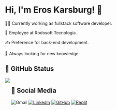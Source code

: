 # Hi, I'm Eros Karsburg! 👋

👩‍💻 Currently working as fullstack software developer.

🏢 Employee at Rodosoft Tecnologia.

✍️ Preference for back-end development.

🧠 Always looking for new knowledge.

## 📝 GitHub Status

<div style="display: flex;">
<div style="margin: 0px 2px 0px 0px">
<picture>
  <source
    srcset="https://github-readme-stats.vercel.app/api?username=eroskarsburg&show_icons=true&bg_color=0000&border_color=dcdcdc&title_color=fffff0&text_color=dcdcdc&ring_color=ff0000&icon_color=ff0000"
    media="(prefers-color-scheme: dark)"
  />
  <source
    srcset="https://github-readme-stats.vercel.app/api?username=eroskarsburg&show_icons=true"
    media="(prefers-color-scheme: light), (prefers-color-scheme: no-preference)"
  />
  <img src="https://github-readme-stats.vercel.app/api?username=eroskarsburg&show_icons=true" />
</picture>
</div>
<div style="margin: 0px 0px 0px 2px">

## 🔗 Social Media

![Gmail][gmail]
[![LinkedIn][linkedin]][myLinkedinLink]
[![GitHub][github]][myGithubLink]
[![Replit][replitIDE]][myReplitLink]


[//]: # (LANGUAGES)
[csharp]: https://img.shields.io/badge/C%23-239120?style=for-the-badge&logo=c-sharp&logoColor=white
[html5]: https://img.shields.io/badge/HTML5-E34F26?style=for-the-badge&logo=html5&logoColor=white
[css3]: https://img.shields.io/badge/CSS3-1572B6?style=for-the-badge&logo=css3&logoColor=white
[js]: https://img.shields.io/badge/JavaScript-F7DF1E?style=for-the-badge&logo=javascript&logoColor=black
[jquery]: https://img.shields.io/badge/jQuery-0769AD?style=for-the-badge&logo=jquery&logoColor=white
[python]: https://img.shields.io/badge/Python-14354C?style=for-the-badge&logo=python&logoColor=white
[c]: https://img.shields.io/badge/C-00599C?style=for-the-badge&logo=c&logoColor=white
[react]: https://img.shields.io/badge/React-20232A?style=for-the-badge&logo=react&logoColor=61DAFB
[flutter]: https://img.shields.io/badge/Flutter-02569B?style=for-the-badge&logo=flutter&logoColor=white
[dart]: https://img.shields.io/badge/Dart-0175C2?style=for-the-badge&logo=dart&logoColor=white


[//]: # (IDES)
[replitIDE]: https://img.shields.io/badge/Replit-100000?style=for-the-badge&logo=replit&logoColor=orange
[pycharm]: https://img.shields.io/badge/PyCharm-000000.svg?&style=for-the-badge&logo=PyCharm&logoColor=white
[vstudio]: https://img.shields.io/badge/Visual_Studio-5C2D91?style=for-the-badge&logo=visual%20studio&logoColor=white
[vscode]: https://img.shields.io/badge/Visual_Studio_Code-0078D4?style=for-the-badge&logo=visual%20studio%20code&logoColor=white


[//]: # (FRAMEWORKS)
[dotnet]: https://img.shields.io/badge/.NET-5C2D91?style=for-the-badge&logo=.net&logoColor=white


[//]: # (REPOSITORIES)
[github]: https://img.shields.io/badge/GitHub-100000?style=for-the-badge&logo=github&logoColor=white
[bitbucket]: https://img.shields.io/badge/Bitbucket-0747a6?style=for-the-badge&logo=bitbucket&logoColor=white
[replit]: https://img.shields.io/badge/replit-667881?style=for-the-badge&logo=replit&logoColor=white


[//]: # (DATABASES)
[mysql]: https://img.shields.io/badge/MySQL-00000F?style=for-the-badge&logo=mysql&logoColor=white


[//]: # (MEDIAS)
[myGithubStats]: https://github-readme-stats.vercel.app/api/top-langs/?username=eroskarsburg&layout=donut&bg_color=0000&border_color=dcdcdc&title_color=fffff0&text_color=dcdcdc
[gmail]: https://img.shields.io/badge/Gmail-D14836?style=for-the-badge&logo=gmail&logoColor=white
[linkedin]: https://img.shields.io/badge/LinkedIn-0077B5?style=for-the-badge&logo=linkedin&logoColor=white


[//]: # (LINKS)
[myGithubLink]: https://github.com/eroskarsburg
[myLinkedinLink]: https://www.linkedin.com/in/eros-karsburg-05630b221/
[myReplitLink]: https://replit.com/@ErosKarsburg?path=&tab=repls
[myGithubStatsLink]: https://github.com/eroskarsburg/github-readme-stats
